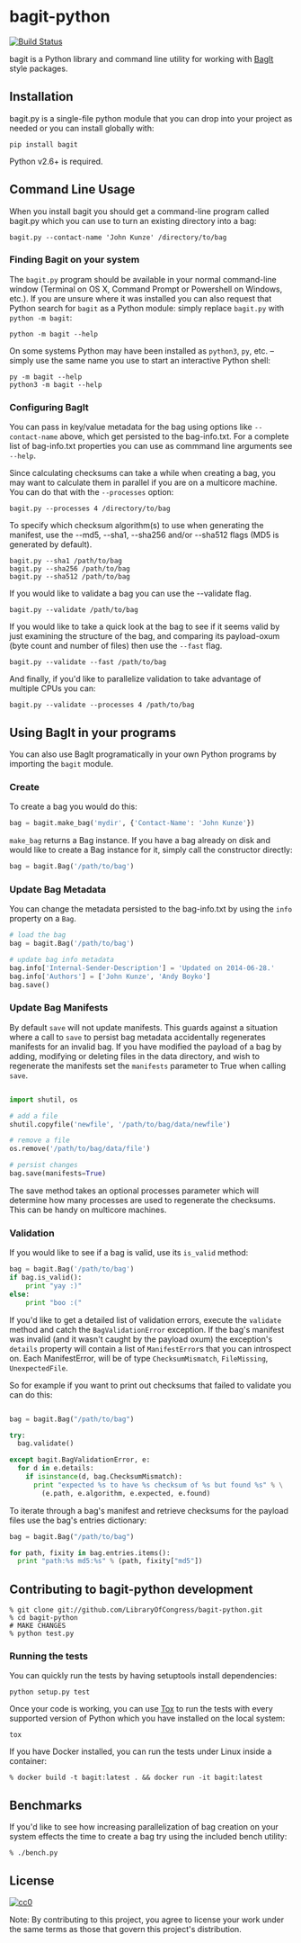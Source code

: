 # bagit-python

[![Build Status](https://travis-ci.org/LibraryOfCongress/bagit-python.svg)](http://travis-ci.org/LibraryOfCongress/bagit-python)

bagit is a Python library and command line utility for working with  [BagIt](http://purl.org/net/bagit) style packages.

## Installation

bagit.py is a single-file python module that you can drop into your project as
needed or you can install globally with:

    pip install bagit

Python v2.6+ is required.

## Command Line Usage

When you install bagit you should get a command-line program called bagit.py
which you can use to turn an existing directory into a bag:

    bagit.py --contact-name 'John Kunze' /directory/to/bag

### Finding Bagit on your system

The `bagit.py` program should be available in your normal command-line window
(Terminal on OS X, Command Prompt or Powershell on Windows, etc.). If you are
unsure where it was installed you can also request that Python search for
`bagit` as a Python module: simply replace `bagit.py` with `python -m bagit`:

    python -m bagit --help

On some systems Python may have been installed as `python3`, `py`, etc. –
simply use the same name you use to start an interactive Python shell:

    py -m bagit --help
    python3 -m bagit --help

### Configuring BagIt

You can pass in key/value metadata for the bag using options like
`--contact-name` above, which get persisted to the bag-info.txt. For a
complete list of bag-info.txt properties you can use as commmand line
arguments see `--help`.

Since calculating checksums can take a while when creating a bag, you may want
to calculate them in parallel if you are on a multicore machine. You can do
that with the `--processes` option:

    bagit.py --processes 4 /directory/to/bag

To specify which checksum algorithm(s) to use when generating the manifest,
use the --md5, --sha1, --sha256 and/or --sha512 flags (MD5 is generated by default).

    bagit.py --sha1 /path/to/bag
    bagit.py --sha256 /path/to/bag
    bagit.py --sha512 /path/to/bag

If you would like to validate a bag you can use the --validate flag.

    bagit.py --validate /path/to/bag

If you would like to take a quick look at the bag to see if it seems valid
by just examining the structure of the bag, and comparing its payload-oxum (byte
count and number of files) then use the `--fast` flag.

    bagit.py --validate --fast /path/to/bag

And finally, if you'd like to parallelize validation to take advantage of
multiple CPUs you can:

    bagit.py --validate --processes 4 /path/to/bag

## Using BagIt in your programs

You can also use BagIt programatically in your own Python programs by importing
the `bagit` module.

### Create

To create a bag you would do this:

```python
bag = bagit.make_bag('mydir', {'Contact-Name': 'John Kunze'})
```

`make_bag` returns a Bag instance. If you have a bag already on disk and would
like to create a Bag instance for it, simply call the constructor directly:

```python
bag = bagit.Bag('/path/to/bag')
```

### Update Bag Metadata

You can change the metadata persisted to the bag-info.txt by using the `info`
property on a `Bag`.

```python
# load the bag
bag = bagit.Bag('/path/to/bag')

# update bag info metadata
bag.info['Internal-Sender-Description'] = 'Updated on 2014-06-28.'
bag.info['Authors'] = ['John Kunze', 'Andy Boyko']
bag.save()
```

### Update Bag Manifests

By default `save` will not update manifests. This guards against a situation
where a call to `save` to persist bag metadata accidentally regenerates
manifests for an invalid bag. If you have modified the payload of a bag by
adding, modifying or deleting files in the data directory, and wish to
regenerate the manifests set the `manifests` parameter to True when calling
`save`.

```python

import shutil, os

# add a file
shutil.copyfile('newfile', '/path/to/bag/data/newfile')

# remove a file
os.remove('/path/to/bag/data/file')

# persist changes
bag.save(manifests=True)
```

The save method takes an optional processes parameter which will
determine how many processes are used to regenerate the checksums.
This can be handy on multicore machines.

### Validation

If you would like to see if a bag is valid, use its `is_valid` method:

```python
bag = bagit.Bag('/path/to/bag')
if bag.is_valid():
    print "yay :)"
else:
    print "boo :("
```

If you'd like to get a detailed list of validation errors,
execute the `validate` method and catch the `BagValidationError`
exception. If the bag's manifest was invalid (and it wasn't caught by the
payload oxum) the exception's `details` property will contain a list of
`ManifestError`s that you can introspect on. Each ManifestError, will be of
type `ChecksumMismatch`, `FileMissing`, `UnexpectedFile`.

So for example if you want to print out checksums that failed to validate
you can do this:

```python

bag = bagit.Bag("/path/to/bag")

try:
  bag.validate()

except bagit.BagValidationError, e:
  for d in e.details:
    if isinstance(d, bag.ChecksumMismatch):
      print "expected %s to have %s checksum of %s but found %s" % \
        (e.path, e.algorithm, e.expected, e.found)
```

To iterate through a bag's manifest and retrieve checksums for the payload
files use the bag's entries dictionary:

```python
bag = bagit.Bag("/path/to/bag")

for path, fixity in bag.entries.items():
  print "path:%s md5:%s" % (path, fixity["md5"])
```

## Contributing to bagit-python development

    % git clone git://github.com/LibraryOfCongress/bagit-python.git
    % cd bagit-python
    # MAKE CHANGES
    % python test.py

### Running the tests

You can quickly run the tests by having setuptools install dependencies:

    python setup.py test

Once your code is working, you can use [Tox](https://tox.readthedocs.io/) to run
the tests with every supported version of Python which you have installed on
the local system:

    tox

If you have Docker installed, you can run the tests under Linux inside a
container:

    % docker build -t bagit:latest . && docker run -it bagit:latest

## Benchmarks

If you'd like to see how increasing parallelization of bag creation on
your system effects the time to create a bag try using the included bench
utility:

    % ./bench.py

License
-------

[![cc0](http://i.creativecommons.org/p/zero/1.0/88x31.png)](http://creativecommons.org/publicdomain/zero/1.0/)

Note: By contributing to this project, you agree to license your work under the
same terms as those that govern this project's distribution.

